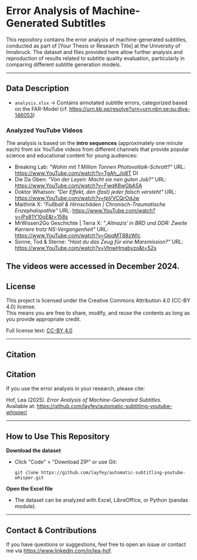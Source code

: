 # Error Analysis of Machine-Generated Subtitles

This repository contains the error analysis of machine-generated subtitles, conducted as part of [Your Thesis or Research Title] at the University of Innsbruck. The dataset and files provided here allow further analysis and reproduction of results related to subtitle quality evaluation, particularly in comparing different subtitle generation models.

---

## Data Description

- `analysis.xlsx` → Contains annotated subtitle errors, categorized based on the FAR-Model
  (cf. https://urn.kb.se/resolve?urn=urn:nbn:se:su:diva-146053)

### **Analyzed YouTube Videos**
The analysis is based on the **intro sequences** (approximately one minute each) from six YouTube videos from different channels that provide popular science and educational content for young audiences:

- Breaking Lab: *"Wohin mit 1 Million Tonnen Photovoltaik-Schrott?"* URL: https://www.YouTube.com/watch?v=TgAh_Jq8T DI
- Die Da Oben: *"Von der Leyen: Macht sie nen guten Job?"* URL: https://www.YouTube.com/watch?v=FwqK6wGbA5A
- Doktor Whatson: *"Der Effekt, den (fast) jeder falsch versteht"* URL: https://www.YouTube.com/watch?v=tpVVCQrOdJw
- Maithink X: *"Fußball & Hirnschäden | Chronisch-Traumatische Enzephalopathie"* URL: https://www.YouTube.com/watch?v=jPx81Y10oE&t=158s
- MrWissen2Go Geschichte | Terra X: *"‚Altnazis‘ in BRD und DDR: Zweite Karriere trotz NS-Vergangenheit"* URL: https://www.YouTube.com/watch?v=GpqMT88zWlc
- Sonne, Tod & Sterne: *"Hast du das Zeug für eine Marsmission?"* URL: https://www.YouTube.com/watch?v=VtnwHmabyzo&t=52s

The videos were accessed in December 2024.
---

## License

This project is licensed under the Creative Commons Attribution 4.0 (CC-BY 4.0) license.  
This means you are free to share, modify, and reuse the contents as long as you provide appropriate credit.  

Full license text: [CC-BY 4.0](https://creativecommons.org/licenses/by/4.0/)

---

## Citation

## Citation
If you use the error analysis in your research, please cite:

Hof, Lea (2025). *Error Analysis of Machine-Generated Subtitles*.  
Available at: https://github.com/layfey/automatic-subtitling-youtube-whisper/

---

## How to Use This Repository

**Download the dataset**  
   - Click "Code" > "Download ZIP" or use Git:
     ```
     git clone https://github.com/layfey/automatic-subtitling-youtube-whisper.git
     ```

**Open the Excel file**  
   - The dataset can be analyzed with Excel, LibreOffice, or Python (pandas module).  


---

## Contact & Contributions

If you have questions or suggestions, feel free to open an issue or contact me via https://www.linkedin.com/in/lea-hof.  

